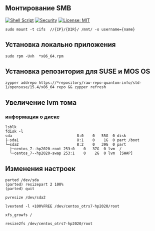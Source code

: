 ##  Монтирование SMB 
[![Shell Script](https://img.shields.io/badge/language-bash-blue?logo=gnu-bash)](https://www.gnu.org/software/bash/)
[![Security](https://img.shields.io/badge/security-hardened-critical?logo=linux)](https://github.com/topics/security)
[![License: MIT](https://img.shields.io/badge/license-MIT-green.svg)](LICENSE)
```
sudo mount -t cifs  //{IP}/{DIR}/ /mnt/ -o username={name}
```
## Установка локально приложения 
```
sudo rpm -Uvh  *x86_64.rpm
```

## Установка репозитория для SUSE и MOS OS 
```
zypper addrepo https://*repository/raw-repo-quantom-info/std-1/opensuse/15.4/x86_64 repo && zypper refresh 
```

## Увеличение lvm тома 
### информация о диске
```
lsblk
fdisk -l
sda                             8:0    0   55G  0 disk
├─sda1                          8:1    0    1G  0 part /boot
└─sda2                          8:2    0   39G  0 part
  ├─centos_7--hp2020-root 253:0    0   37G  0 lvm  /
  └─centos_7--hp2020-swap 253:1    0    2G  0 lvm  [SWAP]
```
## Изменения настроек 
```
parted /dev/sda
(parted) resizepart 2 100%
(parted) quit

pvresize /dev/sda2

lvextend -l +100%FREE /dev/centos_otrs7-hp2020/root

xfs_growfs /

resize2fs /dev/centos_otrs7-hp2020/root
```
